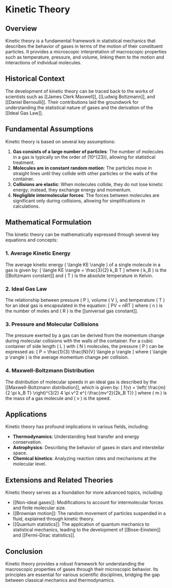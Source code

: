 
# Kinetic Theory

## Overview
Kinetic theory is a fundamental framework in statistical mechanics that describes the behavior of gases in terms of the motion of their constituent particles. It provides a microscopic interpretation of macroscopic properties such as temperature, pressure, and volume, linking them to the motion and interactions of individual molecules.

## Historical Context
The development of kinetic theory can be traced back to the works of scientists such as [[James Clerk Maxwell]], [[Ludwig Boltzmann]], and [[Daniel Bernoulli]]. Their contributions laid the groundwork for understanding the statistical nature of gases and the derivation of the [[Ideal Gas Law]].

## Fundamental Assumptions
Kinetic theory is based on several key assumptions:
1. **Gas consists of a large number of particles**: The number of molecules in a gas is typically on the order of \(10^{23}\), allowing for statistical treatment.
2. **Molecules are in constant random motion**: The particles move in straight lines until they collide with other particles or the walls of the container.
3. **Collisions are elastic**: When molecules collide, they do not lose kinetic energy; instead, they exchange energy and momentum.
4. **Negligible intermolecular forces**: The forces between molecules are significant only during collisions, allowing for simplifications in calculations.

## Mathematical Formulation
The kinetic theory can be mathematically expressed through several key equations and concepts:

### 1. Average Kinetic Energy
The average kinetic energy \( \langle KE \rangle \) of a single molecule in a gas is given by:
\[
\langle KE \rangle = \frac{3}{2} k_B T
\]
where \( k_B \) is the [[Boltzmann constant]] and \( T \) is the absolute temperature in Kelvin.

### 2. Ideal Gas Law
The relationship between pressure \( P \), volume \( V \), and temperature \( T \) for an ideal gas is encapsulated in the equation:
\[
PV = nRT
\]
where \( n \) is the number of moles and \( R \) is the [[universal gas constant]].

### 3. Pressure and Molecular Collisions
The pressure exerted by a gas can be derived from the momentum change during molecular collisions with the walls of the container. For a cubic container of side length \( L \) with \( N \) molecules, the pressure \( P \) can be expressed as:
\[
P = \frac{1}{3} \frac{N}{V} \langle p \rangle
\]
where \( \langle p \rangle \) is the average momentum change per collision.

### 4. Maxwell-Boltzmann Distribution
The distribution of molecular speeds in an ideal gas is described by the [[Maxwell-Boltzmann distribution]], which is given by:
\[
f(v) = \left( \frac{m}{2 \pi k_B T} \right)^{3/2} 4 \pi v^2 e^{-\frac{mv^2}{2k_B T}}
\]
where \( m \) is the mass of a gas molecule and \( v \) is the speed.

## Applications
Kinetic theory has profound implications in various fields, including:
- **Thermodynamics**: Understanding heat transfer and energy conservation.
- **Astrophysics**: Describing the behavior of gases in stars and interstellar space.
- **Chemical kinetics**: Analyzing reaction rates and mechanisms at the molecular level.

## Extensions and Related Theories
Kinetic theory serves as a foundation for more advanced topics, including:
- [[Non-ideal gases]]: Modifications to account for intermolecular forces and finite molecular size.
- [[Brownian motion]]: The random movement of particles suspended in a fluid, explained through kinetic theory.
- [[Quantum statistics]]: The application of quantum mechanics to statistical mechanics, leading to the development of [[Bose-Einstein]] and [[Fermi-Dirac statistics]].

## Conclusion
Kinetic theory provides a robust framework for understanding the macroscopic properties of gases through their microscopic behavior. Its principles are essential for various scientific disciplines, bridging the gap between classical mechanics and thermodynamics.
